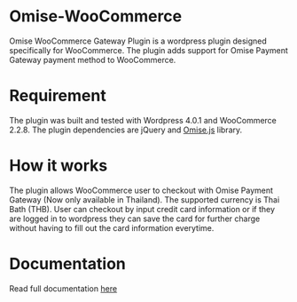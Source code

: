 Omise-WooCommerce
=================

Omise WooCommerce Gateway Plugin is a wordpress plugin designed specifically for WooCommerce. The plugin adds support for Omise Payment Gateway payment method to WooCommerce. 

Requirement
===========

The plugin was built and tested with Wordpress 4.0.1 and WooCommerce 2.2.8.
The plugin dependencies are jQuery and [Omise.js](https://cdn.omise.co/omise.js) library.

How it works
============

The plugin allows WooCommerce user to checkout with Omise Payment Gateway (Now only available in Thailand). The supported currency is Thai Bath (THB). User can checkout by input credit card information or if they are logged in to wordpress they can save the card for further charge without having to fill out the card information everytime.

Documentation
=============
Read full documentation [here](https://docs.omise.co/) 


